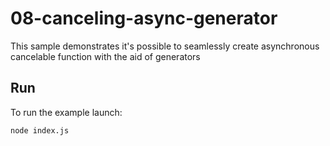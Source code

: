 # 08-canceling-async-generator

This sample demonstrates it's possible to seamlessly create asynchronous
cancelable function with the aid of generators

## Run

To run the example launch:

```
node index.js
```
